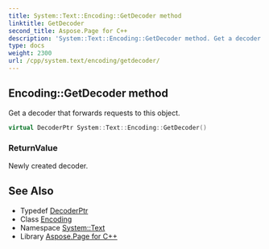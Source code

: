```yaml
---
title: System::Text::Encoding::GetDecoder method
linktitle: GetDecoder
second_title: Aspose.Page for C++
description: 'System::Text::Encoding::GetDecoder method. Get a decoder that forwards requests to this object in C++.'
type: docs
weight: 2300
url: /cpp/system.text/encoding/getdecoder/
---
```

## Encoding::GetDecoder method


Get a decoder that forwards requests to this object.

```cpp
virtual DecoderPtr System::Text::Encoding::GetDecoder()
```


### ReturnValue

Newly created decoder.

## See Also

* Typedef [DecoderPtr](../../../system/decoderptr/)
* Class [Encoding](../)
* Namespace [System::Text](../../)
* Library [Aspose.Page for C++](../../../)

